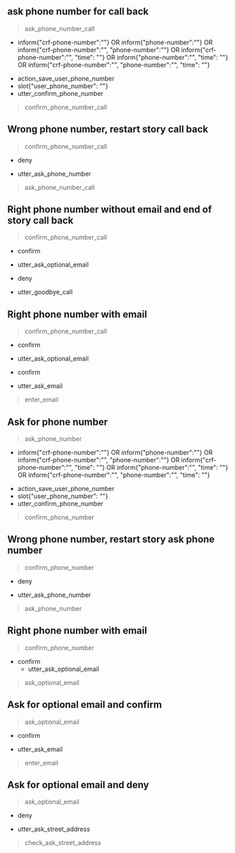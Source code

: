 <!--Call Story-->

## ask phone number for call back
> ask_phone_number_call
* inform{"crf-phone-number":""} OR inform{"phone-number":""} OR inform{"crf-phone-number":"", "phone-number":""} OR inform{"crf-phone-number":"", "time": ""} OR inform{"phone-number":"", "time": ""} OR inform{"crf-phone-number":"", "phone-number":"", "time": ""}
 - action_save_user_phone_number
 - slot{"user_phone_number": ""}
 - utter_confirm_phone_number
> confirm_phone_number_call

## Wrong phone number, restart story call back
> confirm_phone_number_call
* deny
 - utter_ask_phone_number
> ask_phone_number_call

## Right phone number without email and end of story call back
> confirm_phone_number_call
* confirm
 - utter_ask_optional_email
* deny
 - utter_goodbye_call
 
## Right phone number with email
> confirm_phone_number_call
* confirm
 - utter_ask_optional_email
* confirm
 - utter_ask_email
> enter_email

<!-- END -->

<!--Report Damage Story-->

## Ask for phone number
> ask_phone_number
* inform{"crf-phone-number":""} OR inform{"phone-number":""} OR inform{"crf-phone-number":"", "phone-number":""} OR inform{"crf-phone-number":"", "time": ""} OR inform{"phone-number":"", "time": ""} OR inform{"crf-phone-number":"", "phone-number":"", "time": ""}
 - action_save_user_phone_number
 - slot{"user_phone_number": ""}
 - utter_confirm_phone_number
> confirm_phone_number

## Wrong phone number, restart story ask phone number
> confirm_phone_number
* deny
 - utter_ask_phone_number
> ask_phone_number  

## Right phone number with email
> confirm_phone_number
* confirm
  - utter_ask_optional_email
> ask_optional_email
  
## Ask for optional email and confirm
> ask_optional_email
* confirm
 - utter_ask_email
> enter_email
 
## Ask for optional email and deny
> ask_optional_email
* deny
 - utter_ask_street_address
> check_ask_street_address

<!-- END -->